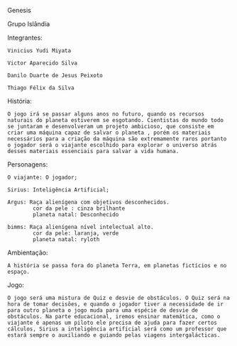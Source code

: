 Genesis

Grupo Islândia 

Integrantes:
  	
	Vinicius Yudi Miyata
  	
	Victor Aparecido Silva
  	
	Danilo Duarte de Jesus Peixoto
  	
	Thiago Félix da Silva

História: 
  
  	O jogo irá se passar alguns anos no futuro, quando os recursos naturais do planeta estiverem se esgotando. Cientistas do mundo todo se juntaram e desenvolveram um projeto ambicioso, que consiste em criar uma máquina capaz de salvar o planeta , porém os materiais necessários para a criação da máquina são extremamente raros portanto o jogador será o viajante escolhido para explorar o universo atrás desses materiais essenciais para salvar a vida humana.

Personagens:
  
  	O viajante: O jogador;
  
  	Sirius: Inteligência Artificial;
  
  	Argus: Raça alienígena com objetivos desconhecidos.
         	cor da pele : cinza brilhante 
         	planeta natal: Desconhecido
  
  	bimms: Raça alienígena nível intelectual alto.
         	cor da pele: laranja, verde 
         	planeta natal: ryloth


Ambientação: 
	
	A história se passa fora do planeta Terra, em planetas fictícios e no espaço.

Jogo: 
	
	O jogo será uma mistura de Quiz e desvie de obstáculos. O Quiz será na hora de tomar decisões, e quando o jogador tiver a necessidade de ir para outro planeta o jogo muda para uma espécie de desvie de obstáculos. Na parte educacional, iremos ensinar matemática, como o viajante é apenas um piloto ele precisa de ajuda para fazer certos cálculos, Sirius a inteligência artificial será como um professor que estará sempre o auxiliando e guiando pelas viagens intergalácticas.
